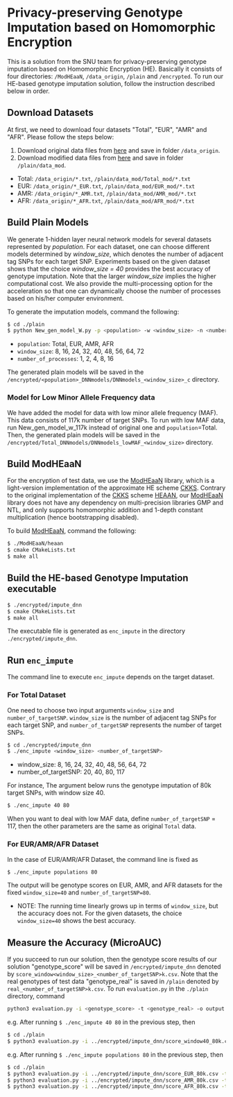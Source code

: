 # Privacy-preserving Genotype Imputation based on Homomorphic Encryption

This is a solution from the SNU team for privacy-preserving genotype imputation based on Homomorphic Encryption (HE). Basically it consists of four directories: `/ModHEaaN`, `/data_origin`, `/plain` and `/encrypted`. To run our HE-based genotype imputation solution, follow the instruction described below in order.


## Download Datasets

At first, we need to download four datasets "Total", "EUR", "AMR" and "AFR". Please follow the steps below:
1. Download original data files from [here](https://drive.google.com/drive/folders/1lLynN5dyh9nyqYIrWt1Wm5kUCoqZE0Vs?usp=sharing) and save in folder `/data_origin`. 
1. Download modified data files from [here](https://drive.google.com/drive/folders/1HfcYFgt0H3dFzdazVL0AjpQUwNVYuNjf?usp=sharing) and save in folder `/plain/data_mod`.

* Total: `/data_origin/*.txt`, `/plain/data_mod/Total_mod/*.txt`
* EUR: `/data_origin/*_EUR.txt`, `/plain/data_mod/EUR_mod/*.txt`
* AMR: `/data_origin/*_AMR.txt`, `/plain/data_mod/AMR_mod/*.txt`
* AFR: `/data_origin/*_AFR.txt`, `/plain/data_mod/AFR_mod/*.txt`

## Build Plain Models
We generate 1-hidden layer neural network models for several datasets represented by *population*. For each dataset, one can choose different models determined by *window_size*, which denotes the number of adjacent tag SNPs for each target SNP. Experiments based on the given dataset shows that the choice *window_size = 40* provides the best accuracy of genotype imputation.
Note that the larger *window_size* implies the higher computational cost. We also provide the multi-processing option for the acceleration so that one can dynamically choose the number of processes based on his/her computer environment.

To generate the imputation models, command the following:
```bash
$ cd ./plain
$ python New_gen_model_W.py -p <population> -w <window_size> -n <number_of_processes>
```
* `population`: Total, EUR, AMR, AFR 
* `window_size`: 8, 16, 24, 32, 40, 48, 56, 64, 72 
* `number_of_processes`: 1, 2, 4, 8, 16 

The generated plain models will be saved in the `/encrypted/<population>_DNNmodels/DNNmodels_<window_size>_c` directory.

### Model for Low Minor Allele Frequency data

We have added the model for data with low minor allele frequency (MAF). This data consists of 117k number of target SNPs. To run with low MAF data, run New_gen_model_w_117k instead of original one and `population`=Total. Then, the generated plain models will be saved in the `/encrypted/Total_DNNmodels/DNNmodels_lowMAF_<window_size>` directory.


## Build ModHEaaN
For the encryption of test data, we use the [ModHEaaN](https://github.com/idashSNU/Imputation/tree/master/ModHEaaN) library, which is a light-version implementation of the approximate HE scheme [CKKS](https://eprint.iacr.org/2016/421.pdf). Contrary to the original implementation of the [CKKS](https://eprint.iacr.org/2016/421.pdf) scheme [HEAAN](https://github.com/snucrypto/HEAAN), our [ModHEaaN](https://github.com/idashSNU/Imputation/tree/master/ModHEaaN) library does not have any dependency on multi-precision libraries GMP and NTL, and only supports homomorphic addition and 1-depth constant multiplication (hence bootstrapping disabled).

To build [ModHEaaN](https://github.com/idashSNU/Imputation/tree/master/ModHEaaN), command the following:
```bash
$ ./ModHEaaN/heaan
$ cmake CMakeLists.txt
$ make all
```

## Build the HE-based Genotype Imputation executable
```bash
$ ./encrypted/impute_dnn
$ cmake CMakeLists.txt
$ make all
```
The executable file is generated as `enc_impute` in the directory `./encrypted/impute_dnn`. 

## Run `enc_impute`
The command line to execute `enc_impute` depends on the target dataset. 
### For Total Dataset 
One need to choose two input arguments `window_size` and `number_of_targetSNP`. `window_size` is the number of adjacent tag SNPs for each target SNP, and `number_of_targetSNP` represents the number of target SNPs. 
```bash
$ cd ./encrypted/impute_dnn
$ ./enc_impute <window_size> <number_of_targetSNP>
```
* window_size: 8, 16, 24, 32, 40, 48, 56, 64, 72
* number_of_targetSNP: 20, 40, 80, 117

For instance, The argument below runs the genotype imputation of 80k target SNPs, with window size 40.
```bash
$ ./enc_impute 40 80
```

When you want to deal with low MAF data, define `number_of_targetSNP` = 117, then the other parameters are the same as original `Total` data.

### For EUR/AMR/AFR Dataset
In the case of EUR/AMR/AFR Dataset, the command line is fixed as 
```bash
$ ./enc_impute populations 80
```
The output will be genotype scores on EUR, AMR, and AFR datasets for the fixed `window_size=40` and `number_of_targetSNP=80`. 


* NOTE: The running time linearly grows up in terms of `window_size`, but the accuracy does not. For the given datasets, the choice `window_size=40` shows the best accuracy.


## Measure the Accuracy (MicroAUC)
If you succeed to run our solution, then the genotype score results of our solution "genotype_score" will be saved in `/encrypted/impute_dnn` denoted by `score_window<window_size>_<number_of_targetSNP>k.csv`. Note that the real genotypes of test data "genotype_real" is saved in `/plain` denoted by `real_<number_of_targetSNP>k.csv`. To run  `evaluation.py` in the `./plain` directory, command
```bash
python3 evaluation.py -i <genotype_score> -t <genotype_real> -o output.png
```

e.g. After running `$ ./enc_impute 40 80` in the previous step, then
```bash
$ cd ./plain
$ python3 evaluation.py -i ../encrypted/impute_dnn/score_window40_80k.csv -t real_80k.csv -o output.png
```

e.g. After running `$ ./enc_impute populations 80` in the previous step, then
```bash
$ cd ./plain
$ python3 evaluation.py -i ../encrypted/impute_dnn/score_EUR_80k.csv -t real_EUR_80k.csv -o output_EUR.png
$ python3 evaluation.py -i ../encrypted/impute_dnn/score_AMR_80k.csv -t real_AMR_80k.csv -o output_AMR.png
$ python3 evaluation.py -i ../encrypted/impute_dnn/score_AFR_80k.csv -t real_AFR_80k.csv -o output_AFR.png
```
